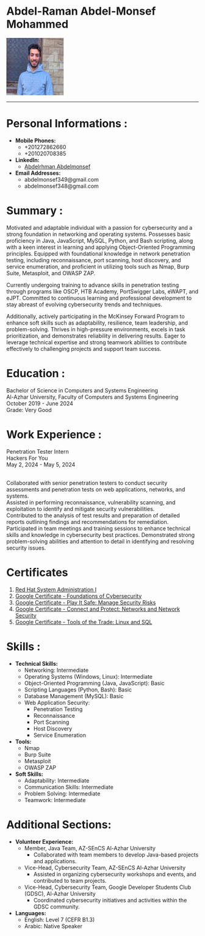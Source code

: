 # Abdel-Raman Abdel-Monsef Mohammed
<img src="photo/pic.jpg" alt="Personal Picture" width="150" height="150">
<br>
<hr>

# Personal Informations :

<ul>
    <li><strong>Mobile Phones:</strong>
        <ul>
            <li>+201272862660</li>
            <li>+201020708385</li>
        </ul>
    </li>
    <li><strong>LinkedIn:</strong>
        <ul>
            <li><a href="https://www.linkedin.com/in/abdelrhman-abdelmonsef-48aa281ab/">Abdelrhman Abdelmonsef</a></li>
        </ul>
    </li>
    <li><strong>Email Addresses:</strong>
        <ul>
            <li><a herf="abdelmonsef349@gmail.com">abdelmonsef349@gmail.com</a></li>
            <li><a herf="abdelmonsef348@gmail.com">abdelmonsef348@gmail.com</a></li>
        </ul>
    </li>
</ul>


# Summary : 

<p>
Motivated and adaptable individual with a passion for cybersecurity and a strong foundation in networking and operating systems. Possesses basic proficiency in Java, JavaScript, MySQL, Python, and Bash scripting, along with a keen interest in learning and applying Object-Oriented Programming principles. Equipped with foundational knowledge in network penetration testing, including reconnaissance, port scanning, host discovery, and service enumeration, and proficient in utilizing tools such as Nmap, Burp Suite, Metasploit, and OWASP ZAP.

Currently undergoing training to advance skills in penetration testing through programs like OSCP, HTB Academy, PortSwigger Labs, eWAPT, and eJPT. Committed to continuous learning and professional development to stay abreast of evolving cybersecurity trends and techniques.

Additionally, actively participating in the McKinsey Forward Program to enhance soft skills such as adaptability, resilience, team leadership, and problem-solving. Thrives in high-pressure environments, excels in task prioritization, and demonstrates reliability in delivering results. Eager to leverage technical expertise and strong teamwork abilities to contribute effectively to challenging projects and support team success.
</p>

# Education :

Bachelor of Science in Computers and Systems Engineering<br>
Al-Azhar University, Faculty of Computers and Systems Engineering<br>
October 2019 - June 2024 <br>
Grade: <a src="/certificates/graduation_cert.pdf" >Very Good</a><br>


# Work Experience :


<a src="/certificates/Hackers_For_you_intern_cert.png" > Penetration Tester Intern </a><br>
Hackers For You<br>
May 2, 2024 - May 5, 2024 <br><br>

Collaborated with senior penetration testers to conduct security assessments and penetration tests on web applications, networks, and systems.<br>
Assisted in performing reconnaissance, vulnerability scanning, and exploitation to identify and mitigate security vulnerabilities.<br>
Contributed to the analysis of test results and preparation of detailed reports outlining findings and recommendations for remediation.<br>
Participated in team meetings and training sessions to enhance technical skills and knowledge in cybersecurity best practices.
Demonstrated strong problem-solving abilities and attention to detail in identifying and resolving security issues.<br>

# Certificates
<ol>
    <li><a href="certificates/mlang_enCourse_Certificate_Enmlangmlang_ar___mlang.pdf">Red Hat System Administration I</a></li>
    <li><a href="certificates/Coursera 62QY3G5YL8MZ.pdf">Google Certificate - Foundations of Cybersecurity</a></li>
    <li><a href="certificates/Coursera M7NZDA9943MN.pdf">Google Certificate - Play It Safe: Manage Security Risks</a></li>
    <li><a href="certificates/Coursera M4T8D89EFANG.pdf">Google Certificate - Connect and Protect: Networks and Network Security</a></li>
    <li><a href="certificates/Coursera VKAPSSTPLL5W.pdf">Google Certificate - Tools of the Trade: Linux and SQL</a></li>
</ol>

# Skills :
<ul>
    <li><strong>Technical Skills:</strong>
        <ul>
            <li>Networking: Intermediate</li>
            <li>Operating Systems (Windows, Linux): Intermediate</li>
            <li>Object-Oriented Programming (Java, JavaScript): Basic</li>
            <li>Scripting Languages (Python, Bash): Basic</li>
            <li>Database Management (MySQL): Basic</li>
            <li>Web Application Security:
                <ul>
                    <li>Penetration Testing</li>
                    <li>Reconnaissance</li>
                    <li>Port Scanning</li>
                    <li>Host Discovery</li>
                    <li>Service Enumeration</li>
                </ul>
            </li>
        </ul>
    </li>
    <li><strong>Tools:</strong>
        <ul>
            <li>Nmap</li>
            <li>Burp Suite</li>
            <li>Metasploit</li>
            <li>OWASP ZAP</li>
        </ul>
    </li>
    <li><strong>Soft Skills:</strong>
        <ul>
            <li>Adaptability: Intermediate</li>
            <li>Communication Skills: Intermediate</li>
            <li>Problem Solving: Intermediate</li>
            <li>Teamwork: Intermediate</li>
        </ul>
    </li>
</ul>

# Additional Sections:

<ul>
    <li><strong>Volunteer Experience:</strong>
        <ul>
            <li>Member, Java Team, AZ-SEnCS Al-Azhar University
                <ul>
                    <li>Collaborated with team members to develop Java-based projects and applications.</li>
                </ul>
            </li>
            <li>Vice-Head, Cybersecurity Team, AZ-SEnCS Al-Azhar University
                <ul>
                    <li>Assisted in organizing cybersecurity workshops and events, and contributed to team projects.</li>
                </ul>
            </li>
            <li>Vice-Head, Cybersecurity Team, Google Developer Students Club (GDSC), Al-Azhar University
                <ul>
                    <li>Coordinated cybersecurity initiatives and activities within the GDSC community.</li>
                </ul>
            </li>
        </ul>
    </li>
    <li><strong>Languages:</strong>
        <ul>
            <li>English: Level 7 (CEFR B1.3)</li>
            <li>Arabic: Native Speaker</li>
        </ul>
    </li>
</ul>
